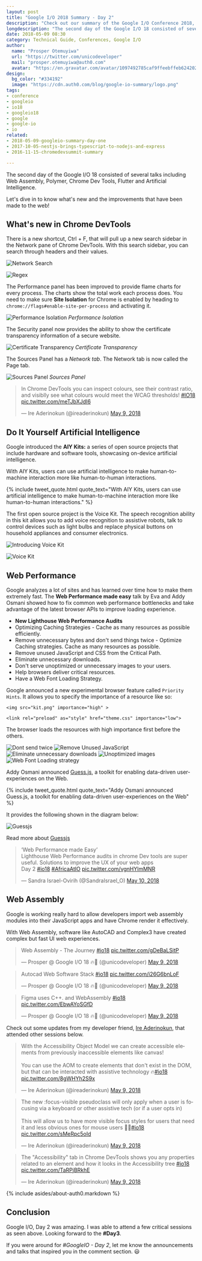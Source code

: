 ```yaml
---
layout: post
title: "Google I/O 2018 Summary - Day 2"
description: "Check out our summary of the Google I/O Conference 2018, Day 2."
longdescription: "The second day of the Google I/O 18 consisted of several talks including Web Assembly, Polymer, Chrome Dev Tools, Flutter and Artificial Intelligence."
date: 2018-05-09 08:30
category: Technical Guide, Conferences, Google I/O
author:
  name: "Prosper Otemuyiwa"
  url: "https://twitter.com/unicodeveloper"
  mail: "prosper.otemuyiwa@auth0.com"
  avatar: "https://en.gravatar.com/avatar/1097492785caf9ffeebffeb624202d8f?s=200"
design:
  bg_color: "#334192"
  image: "https://cdn.auth0.com/blog/google-io-summary/logo.png"
tags:
- conference
- googleio
- io18
- googleio18
- google
- google-io
- io
related:
- 2018-05-09-googleio-summary-day-one
- 2017-10-05-nestjs-brings-typescript-to-nodejs-and-express
- 2016-11-15-chromedevsummit-summary

---
```


The second day of the Google I/O 18 consisted of several talks including Web Assembly, Polymer, Chrome Dev Tools, Flutter and Artificial Intelligence.

Let's dive in to know what's new and the improvements that have been made to the web!

## What's new in Chrome DevTools

There is a new shortcut, Ctrl + F, that will pull up a new search sidebar in the Network pane of Chrome DevTools. With this search sidebar, you can search through headers and their values.

![Network Search](https://developers.google.com/web/updates/images/2018/04/network-search.png)

![Regex](https://developers.google.com/web/updates/images/2018/04/regex.png)

The Performance panel has been improved to provide flame charts for every process. The charts show the total work each process does. You need to make sure **Site Isolation** for Chrome is enabled by heading to `chrome://flags#enable-site-per-process` and activating it.

![Performance Isolation](https://developers.google.com/web/updates/images/2018/04/perf-isolation.png)
_Performance Isolation_

The Security panel now provides the ability to show the certificate transparency information of a secure website.

![Certificate Transparency](https://developers.google.com/web/updates/images/2018/04/certificate-transparency.png)
_Certificate Transparency_

The Sources Panel has a _Network tab_. The Network tab is now called the Page tab.

![Sources Panel](https://developers.google.com/web/updates/images/2018/04/page.png)
_Sources Panel_

<blockquote class="twitter-tweet" data-lang="en"><p lang="en" dir="ltr">In Chrome DevTools you can inspect colours, see their contrast ratio, and visiblly see what colours would meet the WCAG thresholds! <a href="https://twitter.com/hashtag/IO18?src=hash&amp;ref_src=twsrc%5Etfw">#IO18</a> <a href="https://t.co/meTJbXJdI6">pic.twitter.com/meTJbXJdI6</a></p>&mdash; Ire Aderinokun (@ireaderinokun) <a href="https://twitter.com/ireaderinokun/status/994285517784076288?ref_src=twsrc%5Etfw">May 9, 2018</a></blockquote>
<script async src="https://platform.twitter.com/widgets.js" charset="utf-8"></script>

## Do It Yourself Artificial Intelligence

Google introduced the **AIY Kits:** a series of open source projects that include hardware and software tools, showcasing on-device artificial intelligence.

With AIY Kits, users can use artificial intelligence to make human-to-machine interaction more like human-to-human interactions. 

{% include tweet_quote.html quote_text="With AIY Kits, users can use artificial intelligence to make human-to-machine interaction more like human-to-human interactions." %}

The first open source project is the Voice Kit. The speech recognition ability in this kit allows you to add voice recognition to assistive robots, talk to control devices such as light bulbs and replace physical buttons on household appliances and consumer electronics.

![Introducing Voice Kit](https://cdn.auth0.com/blog/googleio2/introvoicekit.png)

![Voice Kit](https://cdn.auth0.com/blog/googleio2/voicekit.png)

## Web Performance

Google analyzes a lot of sites and has learned over time how to make them extremely fast. The **Web Performance made easy** talk by Eva and Addy Osmani showed how to fix common web performance bottlenecks and take advantage of the latest browser APIs to improve loading experience.

* **New Lighthouse Web Performance Audits** 
* Optimizing Caching Strategies - Cache as many resources as possible efficiently.
* Remove unnecessary bytes and don't send things twice - Optimize Caching strategies. Cache as many resources as possible.
* Remove unused JavaScript and CSS from the Critical Path.
* Eliminate unnecessary downloads.
* Don't serve unoptimized or unnecessary images to your users.
* Help browsers deliver critical resources.
* Have a Web Font Loading Strategy.

Google announced a new experimental browser feature called `Priority Hints`. It allows you to specify the importance of a resource like so:

```
<img src="kit.png" importance="high" >
```

```
<link rel="preload" as="style" href="theme.css" importance="low">
```

The browser loads the resources with high importance first before the others.

![Dont send twice](https://cdn.auth0.com/blog/googleio2/dontsendtwice.png)
![Remove Unused JavaScript](https://cdn.auth0.com/blog/googleio2/removeunusedjs.png)
![Eliminate unnecessary downloads](https://cdn.auth0.com/blog/googio2/eliminateunecessarydownloads.png)
![Unoptimized images](https://cdn.auth0.com/blog/googleio2/unoptimized.png)
![Web Font Loading strategy](https://cdn.auth0.com/blog/googleio2/webfontloadingstrategy.png)

Addy Osmani announced [Guess.js](https://github.com/guess-js/guess), a toolkit for enabling data-driven user-experiences on the Web. 


{% include tweet_quote.html quote_text="Addy Osmani announced Guess.js, a toolkit for enabling data-driven user-experiences on the Web" %}

It provides the following shown in the diagram below:

![Guessjs](https://cdn.auth0.com/blog/googleio2/guessjs.png)

Read more about [Guessjs](https://blog.mgechev.com/2018/05/09/introducing-guess-js-data-driven-user-experiences-web/)

<blockquote class="twitter-tweet" data-lang="en"><p lang="en" dir="ltr">‘Web Performance made Easy’<br>Lighthouse Web Performance audits in chrome Dev tools are super useful. Solutions to improve the UX of your web apps <br>Day 2 <a href="https://twitter.com/hashtag/io18?src=hash&amp;ref_src=twsrc%5Etfw">#io18</a> <a href="https://twitter.com/hashtag/AfricaAtIO?src=hash&amp;ref_src=twsrc%5Etfw">#AfricaAtIO</a> <a href="https://t.co/vgnHYlmMNR">pic.twitter.com/vgnHYlmMNR</a></p>&mdash; Sandra Israel-Ovirih (@SandraIsrael_O) <a href="https://twitter.com/SandraIsrael_O/status/994454557559148544?ref_src=twsrc%5Etfw">May 10, 2018</a></blockquote>
<script async src="https://platform.twitter.com/widgets.js" charset="utf-8"></script>


## Web Assembly

Google is working really hard to allow developers import web assembly modules into their JavaScript apps and have Chrome render it effectively.

With Web Assembly, software like AutoCAD and Complex3 have created complex but fast UI web experiences.

<blockquote class="twitter-tweet" data-lang="en"><p lang="en" dir="ltr">Web Assembly - The Journey <a href="https://twitter.com/hashtag/io18?src=hash&amp;ref_src=twsrc%5Etfw">#io18</a> <a href="https://t.co/gDeBaLSitP">pic.twitter.com/gDeBaLSitP</a></p>&mdash; Prosper @ Google I/O 18 🔥🚀 (@unicodeveloper) <a href="https://twitter.com/unicodeveloper/status/994336938957066240?ref_src=twsrc%5Etfw">May 9, 2018</a></blockquote>
<script async src="https://platform.twitter.com/widgets.js" charset="utf-8"></script>

<blockquote class="twitter-tweet" data-lang="en"><p lang="it" dir="ltr">Autocad Web Software Stack <a href="https://twitter.com/hashtag/io18?src=hash&amp;ref_src=twsrc%5Etfw">#io18</a> <a href="https://t.co/i26G6bnLoF">pic.twitter.com/i26G6bnLoF</a></p>&mdash; Prosper @ Google I/O 18 🔥🚀 (@unicodeveloper) <a href="https://twitter.com/unicodeveloper/status/994336060506173440?ref_src=twsrc%5Etfw">May 9, 2018</a></blockquote>
<script async src="https://platform.twitter.com/widgets.js" charset="utf-8"></script>

<blockquote class="twitter-tweet" data-lang="en"><p lang="en" dir="ltr">Figma uses C++. and WebAssembly <a href="https://twitter.com/hashtag/io18?src=hash&amp;ref_src=twsrc%5Etfw">#io18</a> <a href="https://t.co/EbwAYoSGfD">pic.twitter.com/EbwAYoSGfD</a></p>&mdash; Prosper @ Google I/O 18 🔥🚀 (@unicodeveloper) <a href="https://twitter.com/unicodeveloper/status/994333999936913408?ref_src=twsrc%5Etfw">May 9, 2018</a></blockquote>
<script async src="https://platform.twitter.com/widgets.js" charset="utf-8"></script>

Check out some updates from my developer friend, [Ire Aderinokun](https://twitter.com/ireaderinokun), that attended other sessions below.

<blockquote class="twitter-tweet" data-lang="en"><p lang="en" dir="ltr">With the Accessibility Object Model we can create accessible elements from previously inaccessible elements like canvas!<br><br>You can use the AOM to create elements that don&#39;t exist in the DOM, but that can be interacted with assistive technology 🔥<a href="https://twitter.com/hashtag/io18?src=hash&amp;ref_src=twsrc%5Etfw">#io18</a> <a href="https://t.co/8gWHYh2S9x">pic.twitter.com/8gWHYh2S9x</a></p>&mdash; Ire Aderinokun (@ireaderinokun) <a href="https://twitter.com/ireaderinokun/status/994292868498972672?ref_src=twsrc%5Etfw">May 9, 2018</a></blockquote>
<script async src="https://platform.twitter.com/widgets.js" charset="utf-8"></script>

<blockquote class="twitter-tweet" data-lang="en"><p lang="en" dir="ltr">The new :focus-visible pseudoclass will only apply when a user is focusing via a keyboard or other assistive tech (or if a user opts in)<br><br>This will allow us to have more visible focus styles for users that need it and less obvious ones for mouse users 👏🏾<a href="https://twitter.com/hashtag/io18?src=hash&amp;ref_src=twsrc%5Etfw">#io18</a> <a href="https://t.co/sMeRpc5oId">pic.twitter.com/sMeRpc5oId</a></p>&mdash; Ire Aderinokun (@ireaderinokun) <a href="https://twitter.com/ireaderinokun/status/994289136826703872?ref_src=twsrc%5Etfw">May 9, 2018</a></blockquote>
<script async src="https://platform.twitter.com/widgets.js" charset="utf-8"></script>

<blockquote class="twitter-tweet" data-lang="en"><p lang="en" dir="ltr">The &quot;Accessibility&quot; tab in Chrome DevTools shows you any properties related to an element and how it looks in the Accessibility tree <a href="https://twitter.com/hashtag/io18?src=hash&amp;ref_src=twsrc%5Etfw">#io18</a> <a href="https://t.co/TaRPjBRkhE">pic.twitter.com/TaRPjBRkhE</a></p>&mdash; Ire Aderinokun (@ireaderinokun) <a href="https://twitter.com/ireaderinokun/status/994286888868429824?ref_src=twsrc%5Etfw">May 9, 2018</a></blockquote>
<script async src="https://platform.twitter.com/widgets.js" charset="utf-8"></script>


{% include asides/about-auth0.markdown %}


## Conclusion

Google I/O, Day 2 was amazing. I was able to attend a few critical sessions as seen above. Looking forward to the **#Day3**.

If you were around for _#GoogleIO - Day 2_, let me know the announcements and talks that inspired you in the comment section. 😃